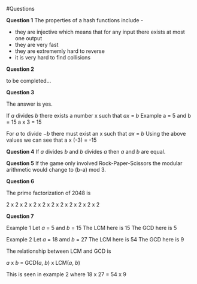 #Questions

**Question 1**
The properties of a hash functions include -
- they are injective which means that for any input there exists at most one output
- they are very fast
- they are extrememly hard to reverse
- it is very hard to find collisions

**Question 2**

to be completed...

**Question 3**

The answer is yes.

If $a$ divides $b$ there exists a number x such that $ax$ = $b$
Example a = 5 and b = 15
a x 3 = 15

For $a$ to divide $-b$ there must exist an x such that $ax$ = $b$
Using the above values we can see that 
a x (-3) = -15

**Question 4**
If $a$ divides $b$ and $b$ divides $a$ then $a$ and $b$ are equal. 

**Question 5**
If the game only involved Rock-Paper-Scissors the modular arithmetic would change to (b-a) mod 3.

**Question 6**

The prime factorization of 2048 is

2 x 2 x 2 x 2 x 2 x 2 x 2 x 2 x 2 x 2 x 2

**Question 7**

Example 1
Let $a$ = 5 and $b$ = 15
The LCM here is 15
The GCD here is 5

Example 2
Let $a$ = 18 amd $b$ = 27
The LCM here is 54
The GCD here is 9

The relationship between LCM and GCD is 

$a$ x $b$ = GCD($a$, $b$) x LCM($a$, $b$)

This is seen in example 2 where 18 x 27 = 54 x 9